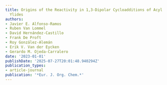 ```yaml
---
title: Origins of the Reactivity in 1,3-Dipolar Cycloadditions of Acyl Isocyanide
  Ylides
authors:
- Javier E. Alfonso-Ramos
- Ruben Van Lommel
- David Hernández-Castillo
- Frank De Proft
- Roy González-Alemán
- Erik V. Van der Eycken
- Gerardo M. Ojeda-Carralero
date: '2023-01-01'
publishDate: '2025-07-27T20:01:48.940294Z'
publication_types:
- article-journal
publication: '*Eur. J. Org. Chem.*'
---
```

